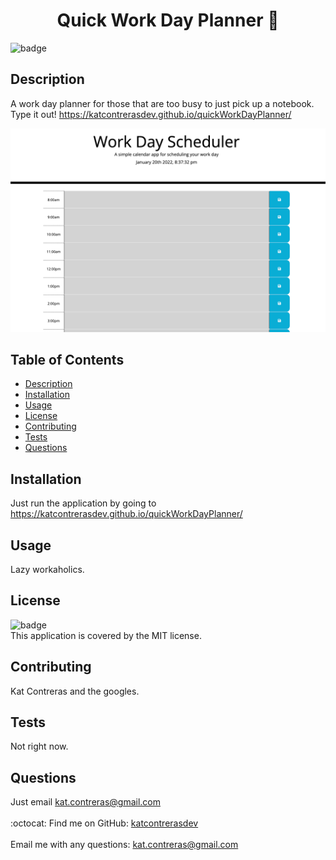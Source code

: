 
<h1 align="center">Quick Work Day Planner 🚀 </h1>

![badge](https://img.shields.io/badge/license-MIT-brightgreen)<br />
## Description
A work day planner for those that are too busy to just pick up a notebook. Type it out! https://katcontrerasdev.github.io/quickWorkDayPlanner/

![images](screenshot.png)
## Table of Contents
- [Description](#description)
- [Installation](#installation)
- [Usage](#usage)
- [License](#license)
- [Contributing](#contributing)
- [Tests](#tests)
- [Questions](#questions)
## Installation
Just run the application by going to https://katcontrerasdev.github.io/quickWorkDayPlanner/
## Usage
Lazy workaholics.
## License
![badge](https://img.shields.io/badge/license-MIT-brightgreen)
<br />
This application is covered by the MIT license. 
## Contributing
Kat Contreras and the googles.
## Tests
Not right now.
## Questions
Just email kat.contreras@gmail.com<br />
<br />
:octocat: Find me on GitHub: [katcontrerasdev](https://github.com/katcontrerasdev)<br />
<br />
Email me with any questions: kat.contreras@gmail.com<br /><br />
  

